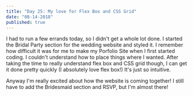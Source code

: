 ```yaml
---
title: "Day 25: My love for Flex Box and CSS Grid"
date: "08-14-2018"
published: true
---
```

I had to run a few errands today, so I didn't get a whole lot done. I started the Bridal Party section for the wedding website and styled it. I remember how difficult it was for me to make my Porfolio Site when I first started coding. I couldn't understand how to place things where I wanted. After taking the time to really understand flex box and CSS grid though, I can get it done pretty quickly (I absolutely love flex box!) It's just so intuitive.

Anyway I'm really excited about how the website is coming together! I still have to add the Bridesmaid section and RSVP, but I'm almost there!